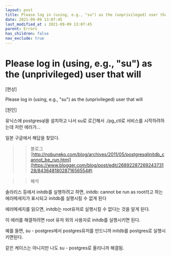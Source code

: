 ```yaml
---
layout: post
title: Please log in (using, e.g., "su") as the (unprivileged) user that will
date: 2021-09-09 13:07:45
last_modified_at : 2021-09-09 13:07:45
parent: Errors
has_children: false
nav_exclude: true
---
```


# Please log in (using, e.g., "su") as the (unprivileged) user that will

[현상]

Please log in (using, e.g., "su") as the (unprivileged) user that will

[원인]

유닉스에 postgresql을 설치하고 나서 su로 로긴해서 ./pg_ctl로 서비스를 시작하려하는데 저런 에러가...

일본 구글에서 해답을 찾았다.

>> 블로그 [http://nobuneko.com/blog/archives/2011/05/postgresqlinitdb_cannot_be_run.html](https://www.blogger.com/blog/post/edit/2689228726924373128/8436481802871656554#)

>> 해석

솔라리스 등에서 initdb를 실행하려고 하면, initdb: cannot be run as root라고 하는 에러메세지가 표시되고 initdb를 실행시킬 수 없게 된다

에러메세지를 읽으면, initdb는 root유저로 실행시킬 수 없다는 것을 알게 된다.

이 에러를 해결하려면 root 유저 외의 사용자로 initdb를 실행시키면 된다.

예를 들면, su - postgres에서 postgres유저를 만드니까 initdb를 postgres로 실행시키면된다.

같은 케이스는 아니지만 나도 su - postgres로 올리니까 해결됨.
